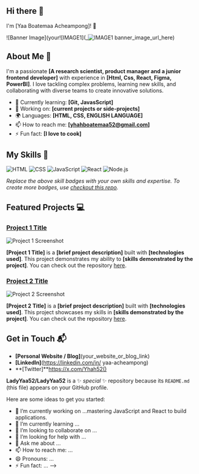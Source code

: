  ## Hi there 👋

I'm [Yaa Boatemaa Acheampong]! 👋

![Banner Image](your![IMAGE1](_![IMAGE1](https://github.com/user-attachments/assets/1a34039e-0b3c-43e2-a4ee-62372adea793)
banner_image_url_here)

## About Me 🚀

I'm a passionate **[A research scientist, product manager and a junior frontend developer]** with experience in **[Html, Css, React, Figma, PowerBI]**. I love tackling complex problems, learning new skills, and collaborating with diverse teams to create innovative solutions.

- 🌱 Currently learning: **[Git, JavasScript]**
- 🔭 Working on: **[current projects or side-projects]**
- 🌍 Languages: **[HTML, CSS, ENGLISH LANGUAGE]**
- 📫 How to reach me: **[yhahboatemaa52@gmail.com]**
- ⚡ Fun fact: **[I love to cook]**

## My Skills 🧠

![HTML](https://img.shields.io/badge/-HTML-E34F26?style=flat-square&logo=html5&logoColor=white)
![CSS](https://img.shields.io/badge/-CSS-1572B6?style=flat-square&logo=css3&logoColor=white)
![JavaScript](https://img.shields.io/badge/-JavaScript-F7DF1E?style=flat-square&logo=javascript&logoColor=black)
![React](https://img.shields.io/badge/-React-61DAFB?style=flat-square&logo=react&logoColor=black)
![Node.js](https://img.shields.io/badge/-Node.js-339933?style=flat-square&logo=node.js&logoColor=white)

*Replace the above skill badges with your own skills and expertise. To create more badges, use [checkout this repo](https://github.com/alexandresanlim/Badges4-README.md-Profile).*

## Featured Projects 💻

### [Project 1 Title](project_1_link)

![Project 1 Screenshot](project_1_screenshot_url)

**[Project 1 Title]** is a **[brief project description]** built with **[technologies used]**. This project demonstrates my ability to **[skills demonstrated by the project]**. You can check out the repository [here](project_1_repository_link).

### [Project 2 Title](project_2_link)

![Project 2 Screenshot](project_2_screenshot_url)

**[Project 2 Title]** is a **[brief project description]** built with **[technologies used]**. This project showcases my skills in **[skills demonstrated by the project]**. You can check out the repository [here](project_2_repository_link).

## Get in Touch 📬

- **[Personal Website / Blog]**(your_website_or_blog_link)
- **[LinkedIn]**(https://linkedin.com/in/
yaa-acheampong)
- **[Twitter]**https://x.com/Yhah52()



**LadyYaa52/LadyYaa52** is a ✨ _special_ ✨ repository because its `README.md` (this file) appears on your GitHub profile.

Here are some ideas to get you started:

- 🔭 I’m currently working on ...mastering JavaScript and React to build applications.
- 🌱 I’m currently learning ...
- 👯 I’m looking to collaborate on ...
- 🤔 I’m looking for help with ...
- 💬 Ask me about ...
- 📫 How to reach me: ...
- 😄 Pronouns: ...
- ⚡ Fun fact: ...
-->

